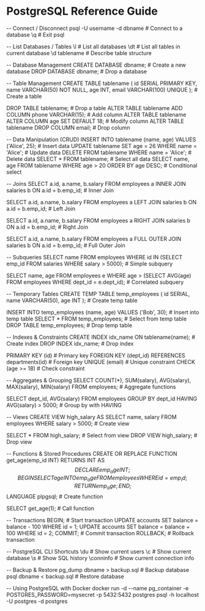 # PostgreSQL Reference Guide

-- Connect / Disconnect
psql -U username -d dbname    # Connect to a database
\q                             # Exit psql

-- List Databases / Tables
\l                  # List all databases
\dt                 # List all tables in current database
\d tablename        # Describe table structure

-- Database Management
CREATE DATABASE dbname;   # Create a new database
DROP DATABASE dbname;     # Drop a database

-- Table Management
CREATE TABLE tablename (
    id SERIAL PRIMARY KEY,
    name VARCHAR(50) NOT NULL,
    age INT,
    email VARCHAR(100) UNIQUE
);                         # Create a table

DROP TABLE tablename;      # Drop a table
ALTER TABLE tablename ADD COLUMN phone VARCHAR(15);              # Add column
ALTER TABLE tablename ALTER COLUMN age SET DEFAULT 18;           # Modify column
ALTER TABLE tablename DROP COLUMN email;                         # Drop column

-- Data Manipulation (CRUD)
INSERT INTO tablename (name, age) VALUES ('Alice', 25);          # Insert data
UPDATE tablename SET age = 26 WHERE name = 'Alice';              # Update data
DELETE FROM tablename WHERE name = 'Alice';                      # Delete data
SELECT * FROM tablename;                                          # Select all data
SELECT name, age FROM tablename WHERE age > 20 ORDER BY age DESC; # Conditional select

-- Joins
SELECT a.id, a.name, b.salary
FROM employees a
INNER JOIN salaries b ON a.id = b.emp_id;                        # Inner Join

SELECT a.id, a.name, b.salary
FROM employees a
LEFT JOIN salaries b ON a.id = b.emp_id;                         # Left Join

SELECT a.id, a.name, b.salary
FROM employees a
RIGHT JOIN salaries b ON a.id = b.emp_id;                        # Right Join

SELECT a.id, a.name, b.salary
FROM employees a
FULL OUTER JOIN salaries b ON a.id = b.emp_id;                   # Full Outer Join

-- Subqueries
SELECT name FROM employees
WHERE id IN (SELECT emp_id FROM salaries WHERE salary > 5000);    # Simple subquery

SELECT name, age
FROM employees e
WHERE age > (SELECT AVG(age) FROM employees WHERE dept_id = e.dept_id);  # Correlated subquery

-- Temporary Tables
CREATE TEMP TABLE temp_employees (
    id SERIAL,
    name VARCHAR(50),
    age INT
);                                                                 # Create temp table

INSERT INTO temp_employees (name, age) VALUES ('Bob', 30);        # Insert into temp table
SELECT * FROM temp_employees;                                      # Select from temp table
DROP TABLE temp_employees;                                         # Drop temp table

-- Indexes & Constraints
CREATE INDEX idx_name ON tablename(name);                          # Create index
DROP INDEX idx_name;                                               # Drop index

PRIMARY KEY (id)                                                   # Primary key
FOREIGN KEY (dept_id) REFERENCES departments(id)                  # Foreign key
UNIQUE (email)                                                     # Unique constraint
CHECK (age >= 18)                                                  # Check constraint

-- Aggregates & Grouping
SELECT COUNT(*), SUM(salary), AVG(salary), MAX(salary), MIN(salary)
FROM employees;                                                    # Aggregate functions

SELECT dept_id, AVG(salary)
FROM employees
GROUP BY dept_id
HAVING AVG(salary) > 5000;                                         # Group by with HAVING

-- Views
CREATE VIEW high_salary AS
SELECT name, salary FROM employees WHERE salary > 5000;           # Create view

SELECT * FROM high_salary;                                         # Select from view
DROP VIEW high_salary;                                             # Drop view

-- Functions & Stored Procedures
CREATE OR REPLACE FUNCTION get_age(emp_id INT) RETURNS INT AS $$
DECLARE
    emp_age INT;
BEGIN
    SELECT age INTO emp_age FROM employees WHERE id = emp_id;
    RETURN emp_age;
END;
$$ LANGUAGE plpgsql;                                              # Create function

SELECT get_age(1);                                                # Call function

-- Transactions
BEGIN;                                                             # Start transaction
UPDATE accounts SET balance = balance - 100 WHERE id = 1;
UPDATE accounts SET balance = balance + 100 WHERE id = 2;
COMMIT;                                                            # Commit transaction
ROLLBACK;                                                          # Rollback transaction

-- PostgreSQL CLI Shortcuts
\du             # Show current users
\c              # Show current database
\s              # Show SQL history
\conninfo       # Show current connection info

-- Backup & Restore
pg_dump dbname > backup.sql      # Backup database
psql dbname < backup.sql         # Restore database

-- Using PostgreSQL with Docker
docker run -d --name pg_container -e POSTGRES_PASSWORD=mysecret -p 5432:5432 postgres
psql -h localhost -U postgres -d postgres
